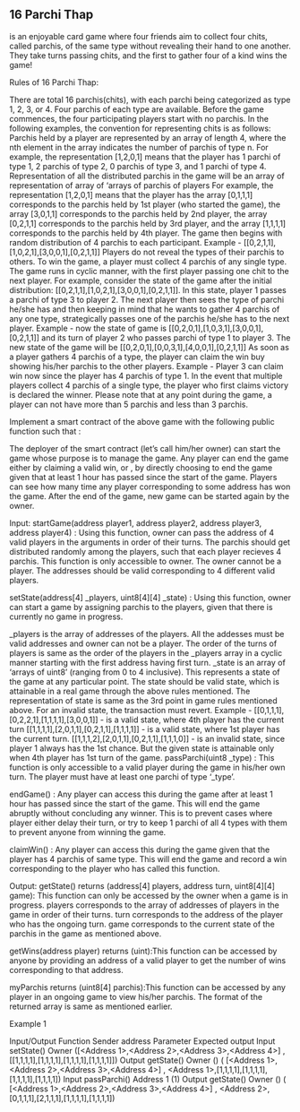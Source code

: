 ## 16 Parchi Thap

is an enjoyable card game where four friends aim to collect four chits, called parchis, of the same type without revealing their hand to one another. They take turns passing chits, and the first to gather four of a kind wins the game!

Rules of 16 Parchi Thap:

There are total 16 parchis(chits), with each parchi being categorized as type 1, 2, 3, or 4. Four parchis of each type are available.
Before the game commences, the four participating players start with no parchis.
In the following examples, the convention for representing chits is as follows:
Parchis held by a player are represented by an array of length 4, where the nth element in the array indicates the number of parchis of type n.
For example, the representation [1,2,0,1] means that the player has
1 parchi of type 1,
2 parchis of type 2,
0 parchis of type 3, and
1 parchi of type 4.
Representation of all the distributed parchis in the game will be an array of representation of array of ‘arrays of parchis of players
For example, the representation [1,2,0,1] means that the player has
the array [0,1,1,1] corresponds to the parchis held by 1st player (who started the game),
the array [3,0,1,1] corresponds to the parchis held by 2nd player,
the array [0,2,1,1] corresponds to the parchis held by 3rd player, and
the array [1,1,1,1] corresponds to the parchis held by 4th player.
The game then begins with random distribution of 4 parchis to each participant.
Example - [[0,2,1,1],[1,0,2,1],[3,0,0,1],[0,2,1,1]]
Players do not reveal the types of their parchis to others. To win the game, a player must collect 4 parchis of any single type.
The game runs in cyclic manner, with the first player passing one chit to the next player. For example, consider the state of the game after the initial distribution: [[0,2,1,1],[1,0,2,1],[3,0,0,1],[0,2,1,1]]. In this state, player 1 passes a parchi of type 3 to player 2.
The next player then sees the type of parchi he/she has and then keeping in mind that he wants to gather 4 parchis of any one type, strategically passes one of the parchis he/she has to the next player.
Example - now the state of game is [[0,2,0,1],[1,0,3,1],[3,0,0,1],[0,2,1,1]] and its turn of player 2 who passes parchi of type 1 to player 3. The new state of the game will be [[0,2,0,1],[0,0,3,1],[4,0,0,1],[0,2,1,1]]
As soon as a player gathers 4 parchis of a type, the player can claim the win buy showing his/her parchis to the other players.
Example - Player 3 can claim win now since the player has 4 parchis of type 1.
In the event that multiple players collect 4 parchis of a single type, the player who first claims victory is declared the winner.
Please note that at any point during the game, a player can not have more than 5 parchis and less than 3 parchis.

Implement a smart contract of the above game with the following public function such that :

The deployer of the smart contract (let’s call him/her owner) can start the game whose purpose is to manage the game.
Any player can end the game either by claiming a valid win, or , by directly choosing to end the game given that at least 1 hour has passed since the start of the game.
Players can see how many time any player corresponding to some address has won the game.
After the end of the game, new game can be started again by the owner.

Input:
startGame(address player1, address player2, address player3, address player4) : Using this function, owner can pass the address of 4 valid players in the arguments in order of their turns. The parchis should get distributed randomly among the players, such that each player recieves 4 parchis. This function is only accessible to owner. The owner cannot be a player. The addresses should be valid corresponding to 4 different valid players.

setState(address[4] \_players, uint8[4][4] \_state) : Using this function, owner can start a game by assigning parchis to the players, given that there is currently no game in progress.

\_players is the array of addresses of the players. All the addesses must be valid addresses and owner can not be a player. The order of the turns of players is same as the order of the players in the \_players array in a cyclic manner starting with the first address having first turn.
\_state is an array of ‘arrays of uint8’ (ranging from 0 to 4 inclusive). This represents a state of the game at any particular point. The state should be valid state, which is attainable in a real game through the above rules mentioned. The representation of state is same as the 3rd point in game rules mentioned above. For an invalid state, the transaction must revert.
Example -
[[0,1,1,1],[0,2,2,1],[1,1,1,1],[3,0,0,1]] - is a valid state, where 4th player has the current turn
[[1,1,1,1],[2,0,1,1],[0,2,1,1],[1,1,1,1]] - is a valid state, where 1st player has the current turn.
[[1,1,1,2],[2,0,1,1],[0,2,1,1],[1,1,1,0]] - is an invalid state, since player 1 always has the 1st chance. But the given state is attainable only when 4th player has 1st turn of the game.
passParchi(uint8 \_type) : This function is only accessible to a valid player during the game in his/her own turn. The player must have at least one parchi of type ‘\_type’.

endGame() : Any player can access this during the game after at least 1 hour has passed since the start of the game. This will end the game abruptly without concluding any winner. This is to prevent cases where player either delay their turn, or try to keep 1 parchi of all 4 types with them to prevent anyone from winning the game.

claimWin() : Any player can access this during the game given that the player has 4 parchis of same type. This will end the game and record a win corresponding to the player who has called this function.

Output:
getState() returns (address[4] players, address turn, uint8[4][4] game): This function can only be accessed by the owner when a game is in progress. players corresponds to the array of addresses of players in the game in order of their turns. turn corresponds to the address of the player who has the ongoing turn. game corresponds to the current state of the parchis in the game as mentioned above.

getWins(address player) returns (uint):This function can be accessed by anyone by providing an address of a valid player to get the number of wins corresponding to that address.

myParchis returns (uint8[4] parchis):This function can be accessed by any player in an ongoing game to view his/her parchis. The format of the returned array is same as mentioned earlier.

Example 1

Input/Output
Function
Sender address
Parameter
Expected output
Input
setState()
Owner
([<Address 1>,<Address 2>,<Address 3>,<Address 4>] , [[1,1,1,1],[1,1,1,1],[1,1,1,1],[1,1,1,1]])
Output
getState()
Owner
()
( [<Address 1>,<Address 2>,<Address 3>,<Address 4>] , <Address 1>,[1,1,1,1],[1,1,1,1],[1,1,1,1],[1,1,1,1])
Input
passParchi()
Address 1
(1)
Output
getState()
Owner
()
( [<Address 1>,<Address 2>,<Address 3>,<Address 4>] , <Address 2>,[0,1,1,1],[2,1,1,1],[1,1,1,1],[1,1,1,1])
